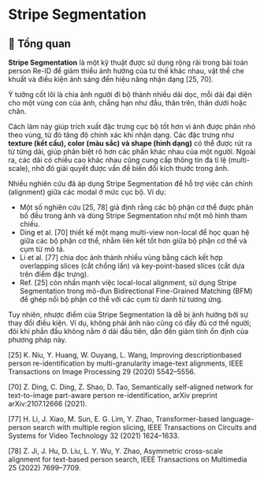 # Stripe Segmentation 

## 🧾 Tổng quan
**Stripe Segmentation** là một kỹ thuật được sử dụng rộng rãi trong bài toán person Re-ID để giảm thiểu ảnh hưởng của tư thế khác nhau, vật thể che khuất và điều kiện ánh sáng đến hiệu năng nhận dạng [25, 70].

Ý tưởng cốt lõi là chia ảnh người đi bộ thành nhiều dải dọc, mỗi dải đại diện cho một vùng con của ảnh, chẳng hạn như đầu, thân trên, thân dưới hoặc chân.

Cách làm này giúp trích xuất đặc trưng cục bộ tốt hơn vì ảnh được phân nhỏ theo vùng, từ đó tăng độ chính xác khi nhận dạng. Các đặc trưng như **texture (kết cấu), color (màu sắc) và shape (hình dạng)** có thể được rút ra từ từng dải, giúp phân biệt rõ hơn các phần khác nhau của một người. Ngoài ra, các dải có chiều cao khác nhau cũng cung cấp thông tin đa tỉ lệ (multi-scale), nhờ đó giải quyết được vấn đề biến đổi kích thước trong ảnh.

Nhiều nghiên cứu đã áp dụng Stripe Segmentation để hỗ trợ việc căn chỉnh (alignment) giữa các modal ở mức cục bộ. Ví dụ:

- Một số nghiên cứu [25, 78] giả định rằng các bộ phận cơ thể được phân bố đều trong ảnh và dùng Stripe Segmentation như một mô hình tham chiếu.
- Ding et al. [70] thiết kế một mạng multi-view non-local để học quan hệ giữa các bộ phận cơ thể, nhằm liên kết tốt hơn giữa bộ phận cơ thể và cụm từ mô tả.
- Li et al. [77] chia dọc ảnh thành nhiều vùng bằng cách kết hợp overlapping slices (cắt chồng lấn) và key-point-based slices (cắt dựa trên điểm đặc trưng).
- Ref. [25] còn nhấn mạnh việc local-local alignment, sử dụng Stripe Segmentation trong mô-đun Bidirectional Fine-Grained Matching (BFM) để ghép nối bộ phận cơ thể với các cụm từ danh từ tương ứng.

Tuy nhiên, nhược điểm của Stripe Segmentation là dễ bị ảnh hưởng bởi sự thay đổi điều kiện. Ví dụ, không phải ảnh nào cũng có đầy đủ cơ thể người; đôi khi phần đầu không nằm ở dải đầu tiên, dẫn đến giảm tính ổn định của phương pháp này.

[25] K. Niu, Y. Huang, W. Ouyang, L. Wang, Improving descriptionbased person re-identification by multi-granularity image-text alignments, IEEE Transactions on Image Processing 29 (2020) 5542–5556.

[70] Z. Ding, C. Ding, Z. Shao, D. Tao, Semantically self-aligned network for text-to-image part-aware person re-identification, arXiv preprint arXiv:2107.12666 (2021).

[77] H. Li, J. Xiao, M. Sun, E. G. Lim, Y. Zhao, Transformer-based language-person search with multiple region slicing, IEEE Transactions on Circuits and Systems for Video Technology 32 (2021) 1624–1633.

[78] Z. Ji, J. Hu, D. Liu, L. Y. Wu, Y. Zhao, Asymmetric cross-scale alignment for text-based person search, IEEE Transactions on Multimedia 25 (2022) 7699–7709.